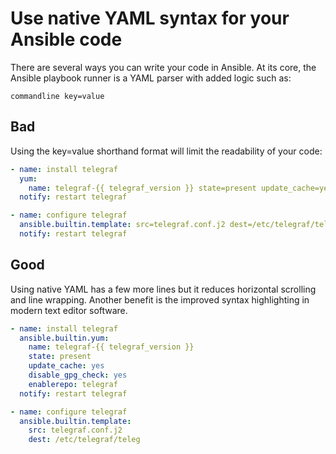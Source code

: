 # Use native YAML syntax for your Ansible code

There are several ways you can write your code in Ansible. At its core, the Ansible playbook runner is a YAML parser with added logic such as:

```
commandline key=value
```

## Bad

Using the key=value shorthand format will limit the readability of your code:

```yaml
- name: install telegraf
  yum:
    name: telegraf-{{ telegraf_version }} state=present update_cache=yes disable_gpg_check=yes enablerepo=telegraf
  notify: restart telegraf

- name: configure telegraf
  ansible.builtin.template: src=telegraf.conf.j2 dest=/etc/telegraf/telegraf.conf
  notify: restart telegraf
```

## Good

Using native YAML has a few more lines but it reduces horizontal scrolling and line wrapping. Another benefit is the improved syntax highlighting in modern text editor software.

```yaml
- name: install telegraf
  ansible.builtin.yum:
    name: telegraf-{{ telegraf_version }}
    state: present
    update_cache: yes
    disable_gpg_check: yes
    enablerepo: telegraf
  notify: restart telegraf

- name: configure telegraf
  ansible.builtin.template:
    src: telegraf.conf.j2
    dest: /etc/telegraf/teleg
```

